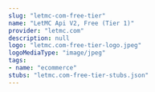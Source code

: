 ```yaml
---
slug: "letmc-com-free-tier"
name: "LetMC Api V2, Free (Tier 1)"
provider: "letmc.com"
description: null
logo: "letmc.com-free-tier-logo.jpeg"
logoMediaType: "image/jpeg"
tags:
- name: "ecommerce"
stubs: "letmc.com-free-tier-stubs.json"
---
```

